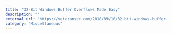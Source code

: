 ```yaml
---
title: "32-Bit Windows Buffer Overflows Made Easy"
description: ""
external_url: "https://veteransec.com/2018/09/10/32-bit-windows-buffer-overflows-made-easy/"
category: "Miscellaneous"
---
```

